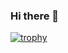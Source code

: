 ### Hi there 👋
[![trophy](https://github-profile-trophy.vercel.app/?username=LucienCastle&theme=onedark)](https://github.com/ryo-ma/github-profile-trophy)
<!--
**LucienCastle/LucienCastle** is a ✨ _special_ ✨ repository because its `README.md` (this file) appears on your GitHub profile.

Here are some ideas to get you started:

- 🔭 I’m currently working on ...
- 🌱 I’m currently learning ...
- 👯 I’m looking to collaborate on ...
- 🤔 I’m looking for help with ...
- 💬 Ask me about ...
- 📫 How to reach me: ...
- 😄 Pronouns: ...
- ⚡ Fun fact: ...
-->
